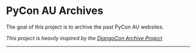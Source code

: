 # PyCon AU Archives

The goal of this project is to archive the past PyCon AU websites. 

*This project is heavily inspired by the [DjangoCon Archive Project](https://github.com/djangocon/djangocon-archive-project)*

---